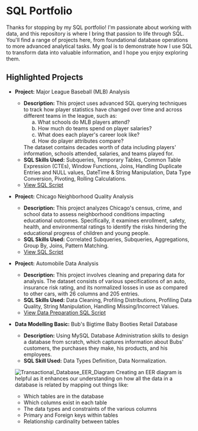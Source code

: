 # SQL Portfolio

Thanks for stopping by my SQL portfolio! I'm passionate about working with data, and this repository is where I bring that passion to life through SQL. You'll find a range of projects here, from foundational database operations to more advanced analytical tasks. My goal is to demonstrate how I use SQL to transform data into valuable information, and I hope you enjoy exploring them. 

## Highlighted Projects
- **Project:** Major League Baseball (MLB) Analysis
  - **Description:** This project uses advanced SQL querying techniques to track how player statistics have changed over time and across different teams in the league, such as: <br>
  &emsp;&nbsp; a. What schools do MLB players attend? <br>
  &emsp;&nbsp; b. How much do teams spend on player salaries? <br>
  &emsp;&nbsp; c. What does each player's career look like? <br>
  &emsp;&nbsp; d. How do player attributes compare? <br>
The dataset contains decades worth of data including players' information, schools attended, salaries, and teams played for.
  - **SQL Skills Used:** Subqueries, Temporary Tables, Common Table Expression (CTEs), Window Functions, Joins, Handling Duplicate Entries and NULL values, DateTime & String Manipulation, Data Type Conversion, Pivoting, Rolling Calculations.
  - [View SQL Script](https://github.com/LyKenn-DS/SQL-portfolio/blob/78468b9b3e24a94b1bd209086ecd84e5ba80c67b/Major%20Baseball%20League/MLB_DataAnalysis.sql)

- **Project:** Chicago Neighborhood Quality Analysis
  - **Description:** This project analyzes Chicago's census, crime, and school data to assess neighborhood conditions impacting educational outcomes. Specifically, it examines enrollment, safety, health, and environmental ratings to identify the risks hindering the educational progress of children and young people.
  - **SQL Skills Used:** Correlated Subqueries, Subqueries, Aggregations, Group By, Joins, Pattern Matching. 
  - [View SQL Script](https://github.com/LyKenn-DS/SQL-portfolio/blob/a995b849286412bc899c46109b9ff28d216dc5bd/Chicago%20Neighborhood%20Quality%20Analysis)

- **Project:** Automobile Data Analysis
  - **Description:** This project involves cleaning and preparing data for analysis. The dataset consists of various specifications of an auto, insurance risk rating, and its normalized losses in use as compared to other cars, with 26 columns and 205 entries. 
  - **SQL Skills Used:** Data Cleaning, Profiling Distributions, Profiling Data Quality, String Manipulation, Handling Missing/Incorrect Values.
  - [View Data Preparation SQL Script](https://github.com/LyKenn-DS/SQL-portfolio/blob/2b4d92723fe89c8cab5cfa0d39ac5dd498d62c1c/Automobile%20Data)
 
- **Data Modelling Basic:** Bub's Bigtime Baby Booties Retail Database
  - **Description:** Using MySQL Database Administration skills to design a database from scratch, which captures information about Bubs' customers, the purchases they make, his products, and his employees.
  - **SQL Skill Used:** Data Types Definition, Data Normalization.
 
  ![Transactional_Database_EER_Diagram](https://github.com/user-attachments/assets/3dc0d5f7-477e-4447-b021-6c2013d421e1)
Creating an EER diagram is helpful as it enhances our understanding on how all the data in a database is related by mapping out things like:
  - Which tables are in the database
  - Which columns exist in each table
  - The data types and constraints of the various columns
  - Primary and Foreign keys within tables
  - Relationship cardinality between tables


 
